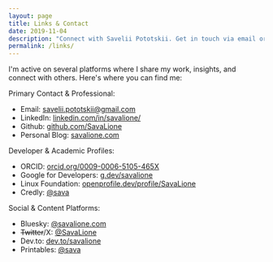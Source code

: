 ```yaml
---
layout: page
title: Links & Contact
date: 2019-11-04
description: "Connect with Savelii Pototskii. Get in touch via email or find my work on GitHub, LinkedIn, and other platforms for software development and open source"
permalink: /links/
---
```

I'm active on several platforms where I share my work, insights, and connect with others.
Here's where you can find me:

Primary Contact & Professional:
* Email: [savelii.pototskii@gmail.com](mailto:savelii.pototskii@gmail.com)
* LinkedIn: [linkedin.com/in/savalione/](https://www.linkedin.com/in/savalione/)
* Github: [github.com/SavaLione](https://github.com/SavaLione)
* Personal Blog: [savalione.com](https://savalione.com)

Developer & Academic Profiles:
* ORCID: [orcid.org/0009-0006-5105-465X](https://orcid.org/0009-0006-5105-465X)
* Google for Developers: [g.dev/savalione](https://g.dev/savalione)
* Linux Foundation: [openprofile.dev/profile/SavaLione](https://openprofile.dev/profile/SavaLione)
* Credly: [@sava](https://www.credly.com/users/sava)

Social & Content Platforms:
* Bluesky: [@savalione.com](https://bsky.app/profile/savalione.com)
* ~~Twitter~~/X: [@SavaLione](https://x.com/SavaLione)
* Dev.to: [dev.to/savalione](https://dev.to/savalione)
* Printables: [@sava](https://www.printables.com/@sava)
